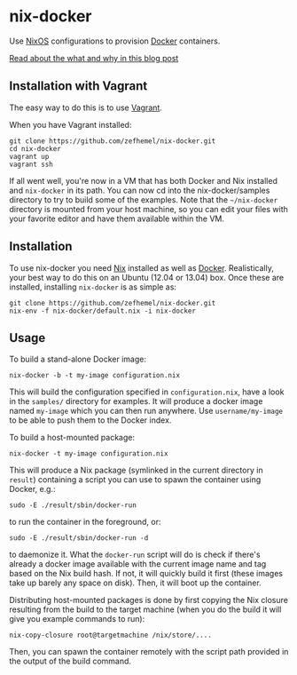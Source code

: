 nix-docker
==========

Use [NixOS](http://nixos.org/nixos) configurations to provision [Docker](http://docker.io) containers.

[Read about the what and why in this blog post](http://zef.me/6049/nix-docker)

Installation with Vagrant
-------------------------
The easy way to do this is to use [Vagrant](http://vagrantup.com).

When you have Vagrant installed:

    git clone https://github.com/zefhemel/nix-docker.git
    cd nix-docker
    vagrant up
    vagrant ssh

If all went well, you're now in a VM that has both Docker and Nix installed
and `nix-docker` in its path. You can now cd into the nix-docker/samples
directory to try to build some of the examples. Note that the `~/nix-docker`
directory is mounted from your host machine, so you can edit your files with
your favorite editor and have them available within the VM.

Installation
------------

To use nix-docker you need [Nix](http://nixos.org/nix) installed as well as
[Docker](http://www.docker.io). Realistically, your best way to do this on
an Ubuntu (12.04 or 13.04) box. Once these are installed, installing
`nix-docker` is as simple as:

    git clone https://github.com/zefhemel/nix-docker.git
    nix-env -f nix-docker/default.nix -i nix-docker

Usage
-----

To build a stand-alone Docker image:

    nix-docker -b -t my-image configuration.nix

This will build the configuration specified in `configuration.nix`, have a look
in the `samples/` directory for examples. It will produce a docker image named
`my-image` which you can then run anywhere. Use `username/my-image` to be able
to push them to the Docker index.

To build a host-mounted package:

    nix-docker -t my-image configuration.nix

This will produce a Nix package (symlinked in the current directory in `result`)
containing a script you can use to spawn the container using Docker, e.g.:

    sudo -E ./result/sbin/docker-run

to run the container in the foreground, or:

    sudo -E ./result/sbin/docker-run -d

to daemonize it. What the `docker-run` script will do is check if there's
already a docker image available with the current image name and tag based on
the Nix build hash. If not, it will quickly build it first (these images take up
barely any space on disk). Then, it will boot up the container.

Distributing host-mounted packages is done by first copying the Nix closure
resulting from the build to the target machine (when you do the build it
will give you example commands to run):

    nix-copy-closure root@targetmachine /nix/store/....

Then, you can spawn the container remotely with the script path provided
in the output of the build command.
